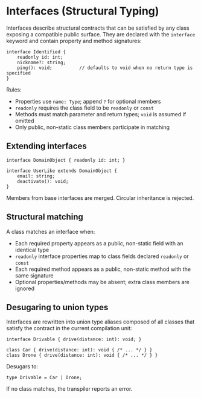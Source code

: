 # Interfaces (Structural Typing)

Interfaces describe structural contracts that can be satisfied by any class exposing a compatible public surface. They are declared with the `interface` keyword and contain property and method signatures:

```doof
interface Identified {
    readonly id: int;
    nickname?: string;
    ping(): void;          // defaults to void when no return type is specified
}
```

Rules:
- Properties use `name: Type`; append `?` for optional members
- `readonly` requires the class field to be `readonly` or `const`
- Methods must match parameter and return types; `void` is assumed if omitted
- Only public, non-static class members participate in matching

## Extending interfaces

```doof
interface DomainObject { readonly id: int; }

interface UserLike extends DomainObject {
    email: string;
    deactivate(): void;
}
```

Members from base interfaces are merged. Circular inheritance is rejected.

## Structural matching

A class matches an interface when:
- Each required property appears as a public, non-static field with an identical type
- `readonly` interface properties map to class fields declared `readonly` or `const`
- Each required method appears as a public, non-static method with the same signature
- Optional properties/methods may be absent; extra class members are ignored

## Desugaring to union types

Interfaces are rewritten into union type aliases composed of all classes that satisfy the contract in the current compilation unit:

```doof
interface Drivable { drive(distance: int): void; }

class Car { drive(distance: int): void { /* ... */ } }
class Drone { drive(distance: int): void { /* ... */ } }
```

Desugars to:

```doof
type Drivable = Car | Drone;
```

If no class matches, the transpiler reports an error.
